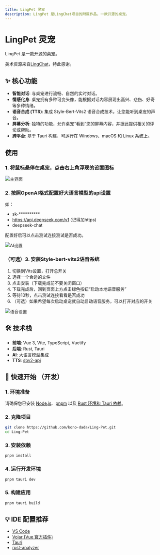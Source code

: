 ```yaml
---
title: LingPet 灵宠
description: LingPet 是LingChat项目的附属作品，一款开源的桌宠。
---
```


# LingPet 灵宠

LingPet 是一款开源的桌宠。

美术资源来自[LingChat](https://github.com/SlimeBoyOwO/LingChat/blob/develop/ling_chat/core/ai_service/rag_manager.py)，特此感谢。

## ✨ 核心功能

- **智能对话**: 与桌宠进行流畅、自然的实时对话。
- **情感化身**: 桌宠拥有多种可变头像，能根据对话内容展现出高兴、悲伤、好奇等多种情绪。
- **语音合成 (TTS)**: 集成 Style-Bert-Vits2 语音合成技术，让您能听到桌宠的声音。
- **屏幕分析**: 独特的功能，允许桌宠“看到”您的屏幕内容，并据此提供相关的评论或帮助。
- **跨平台**: 基于 Tauri 构建，可运行在 Windows、macOS 和 Linux 系统上。

## 使用

### 1. 将鼠标悬停在桌宠，点击右上角浮现的设置图标

![主界面](https://lingchat.wiki/assets/ling_pet/image.png)

### 2. 按照OpenAI格式配置好大语言模型的api设置

如：

- sk-**********
- <https://api.deepseek.com/v1>  (记得加https)
- deepseek-chat

配置好后可以点击测试连接测试是否成功。

![AI设置](https://lingchat.wiki/assets/ling_pet/aiSettings.png)

### （可选）3. 安装Style-bert-vits2语音系统

1. 切换到Vits设置，打开总开关
2. 选择一个合适的文件
3. 点击安装（下载完成前不要关闭窗口）
4. 下载完成后，回到页面上方点击绿色按钮“启动本地语音服务”
5. 等待10秒，点击测试连接看看是否成功
6. （可选）如果希望每次启动桌宠就自动启动语音服务，可以打开对应的开关

![语音设置](https://lingchat.wiki/assets/ling_pet/vitsSettings.png)

## 🛠️ 技术栈

- **前端**: Vue 3, Vite, TypeScript, Vuetify
- **后端**: Rust, Tauri
- **AI**: 大语言模型集成
- **TTS**: [sbv2-api](https://github.com/neodyland/sbv2-api)

## 🚀 快速开始 （开发）

### 1. 环境准备

请确保您已安装 [Node.js](https://nodejs.org/)、[pnpm](https://pnpm.io/) 以及 [Rust 环境和 Tauri 依赖](https://tauri.app/v1/guides/getting-started/prerequisites)。

### 2. 克隆项目

```bash
git clone https://github.com/kono-dada/Ling-Pet.git
cd Ling-Pet
```

### 3. 安装依赖

```bash
pnpm install
```

### 4. 运行开发环境

```bash
pnpm tauri dev
```

### 5. 构建应用

```bash
pnpm tauri build
```

## 💡 IDE 配置推荐

- [VS Code](https://code.visualstudio.com/)
- [Volar (Vue 官方插件)](https://marketplace.visualstudio.com/items?itemName=Vue.volar)
- [Tauri](https://marketplace.visualstudio.com/items?itemName=tauri-apps.tauri-vscode)
- [rust-analyzer](https://marketplace.visualstudio.com/items?itemName=rust-lang.rust-analyzer)